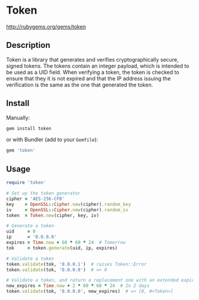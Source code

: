 # Token

http://rubygems.org/gems/token

## Description

Token is a library that generates and verifies cryptographically secure, signed
tokens.  The tokens contain an integer payload, which is intended to be used as
a UID field.  When verifying a token, the token is checked to ensure that they
it is not expired and that the IP address issuing the verification is the same
as the one that generated the token.

## Install

Manually:

```bash
gem install token
```

or with Bundler (add to your `Gemfile`):

```ruby
gem 'token'
```

## Usage

```ruby
require 'token'

# Set up the token generator
cipher = 'AES-256-CFB'
key    = OpenSSL::Cipher.new(cipher).random_key
iv     = OpenSSL::Cipher.new(cipher).random_iv
token  = Token.new(cipher, key, iv)

# Generate a token
uid     = 0
ip      = '0.0.0.0'
expires = Time.now + 60 * 60 * 24  # Tomorrow
tok     = token.generate(uid, ip, expires)

# Validate a token
token.validate(tok, '0.0.0.1')  # raises Token::Error
token.validate(tok, '0.0.0.0')  # => 0

# Validate a token, and return a replacement one with an extended expiration
new_expires = Time.now + 2 * 60 * 60 * 24  # In 2 days
token.validate(tok, '0.0.0.0', new_expires)  # => [0, #<Token>]
```
